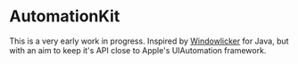 # AutomationKit

This is a very early work in progress. Inspired by [Windowlicker](http://code.google.com/p/windowlicker) for Java, but with an aim to keep it's API close to Apple's UIAutomation framework.
